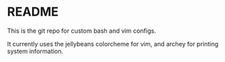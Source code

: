 # README #

This is the git repo for custom bash and vim configs. 

It currently uses the jellybeans colorcheme for vim, and archey for printing system information.